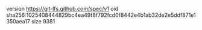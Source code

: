 version https://git-lfs.github.com/spec/v1
oid sha256:1025408444829bc4ea49f8f792fcd0f8442e4b1ab32de2e5ddf871e1350aea17
size 9381
